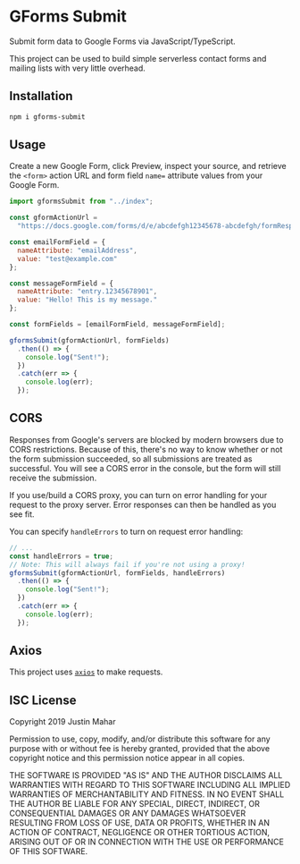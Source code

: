 # GForms Submit

Submit form data to Google Forms via JavaScript/TypeScript.

This project can be used to build simple serverless contact forms and mailing lists with very little overhead.

## Installation

```bash
npm i gforms-submit
```

## Usage

Create a new Google Form, click Preview, inspect your source, and retrieve the `<form>` action URL and form field `name=` attribute values from your Google Form.

```js
import gformsSubmit from "../index";

const gformActionUrl =
  "https://docs.google.com/forms/d/e/abcdefgh12345678-abcdefgh/formResponse";

const emailFormField = {
  nameAttribute: "emailAddress",
  value: "test@example.com"
};

const messageFormField = {
  nameAttribute: "entry.12345678901",
  value: "Hello! This is my message."
};

const formFields = [emailFormField, messageFormField];

gformsSubmit(gformActionUrl, formFields)
  .then(() => {
    console.log("Sent!");
  })
  .catch(err => {
    console.log(err);
  });
```

## CORS

Responses from Google's servers are blocked by modern browsers due to CORS restrictions. Because of this, there's no way to know whether or not the form submission succeeded, so all submissions are treated as successful. You will see a CORS error in the console, but the form will still receive the submission.

If you use/build a CORS proxy, you can turn on error handling for your request to the proxy server. Error responses can then be handled as you see fit.

You can specify `handleErrors` to turn on request error handling:

```js
// ...
const handleErrors = true;
// Note: This will always fail if you're not using a proxy!
gformsSubmit(gformActionUrl, formFields, handleErrors)
  .then(() => {
    console.log("Sent!");
  })
  .catch(err => {
    console.log(err);
  });
```

## Axios

This project uses [`axios`](https://www.npmjs.com/package/axios) to make requests.

## ISC License

Copyright 2019 Justin Mahar

Permission to use, copy, modify, and/or distribute this software for any purpose with or without fee is hereby granted, provided that the above copyright notice and this permission notice appear in all copies.

THE SOFTWARE IS PROVIDED "AS IS" AND THE AUTHOR DISCLAIMS ALL WARRANTIES WITH REGARD TO THIS SOFTWARE INCLUDING ALL IMPLIED WARRANTIES OF MERCHANTABILITY AND FITNESS. IN NO EVENT SHALL THE AUTHOR BE LIABLE FOR ANY SPECIAL, DIRECT, INDIRECT, OR CONSEQUENTIAL DAMAGES OR ANY DAMAGES WHATSOEVER RESULTING FROM LOSS OF USE, DATA OR PROFITS, WHETHER IN AN ACTION OF CONTRACT, NEGLIGENCE OR OTHER TORTIOUS ACTION, ARISING OUT OF OR IN CONNECTION WITH THE USE OR PERFORMANCE OF THIS SOFTWARE.
